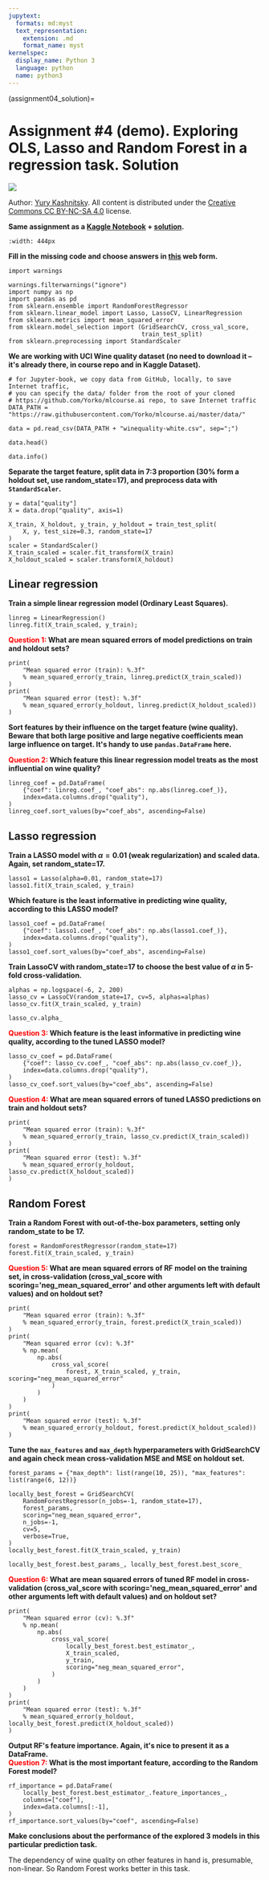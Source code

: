 ```yaml
---
jupytext:
  formats: md:myst
  text_representation:
    extension: .md
    format_name: myst
kernelspec:
  display_name: Python 3
  language: python
  name: python3
---
```


(assignment04_solution)=

# Assignment #4 (demo). Exploring OLS, Lasso and Random Forest in a regression task. Solution

<img src="https://habrastorage.org/webt/ia/m9/zk/iam9zkyzqebnf_okxipihkgjwnw.jpeg" />

Author: [Yury Kashnitsky](https://www.linkedin.com/in/festline/). All content is distributed under the [Creative Commons CC BY-NC-SA 4.0](https://creativecommons.org/licenses/by-nc-sa/4.0/) license.

**Same assignment as a [Kaggle Notebook](https://www.kaggle.com/kashnitsky/a6-demo-linear-models-and-rf-for-regression) + [solution](https://www.kaggle.com/kashnitsky/a6-demo-regression-solution).**  


```{figure} /_static/img/wine_quality.jpg
:width: 444px
```

**Fill in the missing code and choose answers in [this](https://docs.google.com/forms/d/1aHyK58W6oQmNaqEfvpLTpo6Cb0-ntnvJ18rZcvclkvw/edit) web form.**


```{code-cell} ipython3
import warnings

warnings.filterwarnings("ignore")
import numpy as np
import pandas as pd
from sklearn.ensemble import RandomForestRegressor
from sklearn.linear_model import Lasso, LassoCV, LinearRegression
from sklearn.metrics import mean_squared_error
from sklearn.model_selection import (GridSearchCV, cross_val_score,
                                     train_test_split)
from sklearn.preprocessing import StandardScaler
```

**We are working with UCI Wine quality dataset (no need to download it – it's already there, in course repo and in Kaggle Dataset).**


```{code-cell} ipython3
# for Jupyter-book, we copy data from GitHub, locally, to save Internet traffic,
# you can specify the data/ folder from the root of your cloned
# https://github.com/Yorko/mlcourse.ai repo, to save Internet traffic
DATA_PATH = "https://raw.githubusercontent.com/Yorko/mlcourse.ai/master/data/"
```


```{code-cell} ipython3
data = pd.read_csv(DATA_PATH + "winequality-white.csv", sep=";")
```


```{code-cell} ipython3
data.head()
```


```{code-cell} ipython3
data.info()
```

**Separate the target feature, split data in 7:3 proportion (30% form a holdout set, use random_state=17), and preprocess data with `StandardScaler`.**


```{code-cell} ipython3
y = data["quality"]
X = data.drop("quality", axis=1)

X_train, X_holdout, y_train, y_holdout = train_test_split(
    X, y, test_size=0.3, random_state=17
)
scaler = StandardScaler()
X_train_scaled = scaler.fit_transform(X_train)
X_holdout_scaled = scaler.transform(X_holdout)
```

## Linear regression

**Train a simple linear regression model (Ordinary Least Squares).**


```{code-cell} ipython3
linreg = LinearRegression()
linreg.fit(X_train_scaled, y_train);
```

**<font color='red'>Question 1:</font> What are mean squared errors of model predictions on train and holdout sets?**


```{code-cell} ipython3
print(
    "Mean squared error (train): %.3f"
    % mean_squared_error(y_train, linreg.predict(X_train_scaled))
)
print(
    "Mean squared error (test): %.3f"
    % mean_squared_error(y_holdout, linreg.predict(X_holdout_scaled))
)
```

**Sort features by their influence on the target feature (wine quality). Beware that both large positive and large negative coefficients mean large influence on target. It's handy to use `pandas.DataFrame` here.**

**<font color='red'>Question 2:</font> Which feature this linear regression model treats as the most influential on wine quality?**


```{code-cell} ipython3
linreg_coef = pd.DataFrame(
    {"coef": linreg.coef_, "coef_abs": np.abs(linreg.coef_)},
    index=data.columns.drop("quality"),
)
linreg_coef.sort_values(by="coef_abs", ascending=False)
```

## Lasso regression

**Train a LASSO model with $\alpha = 0.01$ (weak regularization) and scaled data. Again, set random_state=17.**


```{code-cell} ipython3
lasso1 = Lasso(alpha=0.01, random_state=17)
lasso1.fit(X_train_scaled, y_train)
```

**Which feature is the least informative in predicting wine quality, according to this LASSO model?**


```{code-cell} ipython3
lasso1_coef = pd.DataFrame(
    {"coef": lasso1.coef_, "coef_abs": np.abs(lasso1.coef_)},
    index=data.columns.drop("quality"),
)
lasso1_coef.sort_values(by="coef_abs", ascending=False)
```

**Train LassoCV with random_state=17 to choose the best value of $\alpha$ in 5-fold cross-validation.**


```{code-cell} ipython3
alphas = np.logspace(-6, 2, 200)
lasso_cv = LassoCV(random_state=17, cv=5, alphas=alphas)
lasso_cv.fit(X_train_scaled, y_train)
```


```{code-cell} ipython3
lasso_cv.alpha_
```

**<font color='red'>Question 3:</font> Which feature is the least informative in predicting wine quality, according to the tuned LASSO model?**


```{code-cell} ipython3
lasso_cv_coef = pd.DataFrame(
    {"coef": lasso_cv.coef_, "coef_abs": np.abs(lasso_cv.coef_)},
    index=data.columns.drop("quality"),
)
lasso_cv_coef.sort_values(by="coef_abs", ascending=False)
```

**<font color='red'>Question 4:</font> What are mean squared errors of tuned LASSO predictions on train and holdout sets?**


```{code-cell} ipython3
print(
    "Mean squared error (train): %.3f"
    % mean_squared_error(y_train, lasso_cv.predict(X_train_scaled))
)
print(
    "Mean squared error (test): %.3f"
    % mean_squared_error(y_holdout, lasso_cv.predict(X_holdout_scaled))
)
```

## Random Forest

**Train a Random Forest with out-of-the-box parameters, setting only random_state to be 17.**


```{code-cell} ipython3
forest = RandomForestRegressor(random_state=17)
forest.fit(X_train_scaled, y_train)
```

**<font color='red'>Question 5:</font> What are mean squared errors of RF model on the training set, in cross-validation (cross_val_score with scoring='neg_mean_squared_error' and other arguments left with default values) and on holdout set?**


```{code-cell} ipython3
print(
    "Mean squared error (train): %.3f"
    % mean_squared_error(y_train, forest.predict(X_train_scaled))
)
print(
    "Mean squared error (cv): %.3f"
    % np.mean(
        np.abs(
            cross_val_score(
                forest, X_train_scaled, y_train, scoring="neg_mean_squared_error"
            )
        )
    )
)
print(
    "Mean squared error (test): %.3f"
    % mean_squared_error(y_holdout, forest.predict(X_holdout_scaled))
)
```

**Tune the `max_features` and `max_depth` hyperparameters with GridSearchCV and again check mean cross-validation MSE and MSE on holdout set.**


```{code-cell} ipython3
forest_params = {"max_depth": list(range(10, 25)), "max_features": list(range(6, 12))}

locally_best_forest = GridSearchCV(
    RandomForestRegressor(n_jobs=-1, random_state=17),
    forest_params,
    scoring="neg_mean_squared_error",
    n_jobs=-1,
    cv=5,
    verbose=True,
)
locally_best_forest.fit(X_train_scaled, y_train)
```


```{code-cell} ipython3
locally_best_forest.best_params_, locally_best_forest.best_score_
```

**<font color='red'>Question 6:</font> What are mean squared errors of tuned RF model in cross-validation (cross_val_score with scoring='neg_mean_squared_error' and other arguments left with default values) and on holdout set?**


```{code-cell} ipython3
print(
    "Mean squared error (cv): %.3f"
    % np.mean(
        np.abs(
            cross_val_score(
                locally_best_forest.best_estimator_,
                X_train_scaled,
                y_train,
                scoring="neg_mean_squared_error",
            )
        )
    )
)
print(
    "Mean squared error (test): %.3f"
    % mean_squared_error(y_holdout, locally_best_forest.predict(X_holdout_scaled))
)
```

**Output RF's feature importance. Again, it's nice to present it as a DataFrame.**<br>
**<font color='red'>Question 7:</font> What is the most important feature, according to the Random Forest model?**


```{code-cell} ipython3
rf_importance = pd.DataFrame(
    locally_best_forest.best_estimator_.feature_importances_,
    columns=["coef"],
    index=data.columns[:-1],
)
rf_importance.sort_values(by="coef", ascending=False)
```

**Make conclusions about the performance of the explored 3 models in this particular prediction task.**

The dependency of wine quality on other features in hand is, presumable, non-linear. So Random Forest works better in this task.
